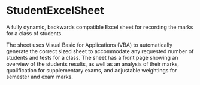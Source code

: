 # StudentExcelSheet
A fully dynamic, backwards compatible Excel sheet for recording the marks for a class of students.

The sheet uses Visual Basic for Applications (VBA) to automatically generate the correct sized sheet 
to accommodate any requested number of students and tests for a class.
The sheet has a front page showing an overview of the students results, as well as an analysis of their marks, 
qualification for supplementary exams, and adjustable weightings for semester and exam marks.

